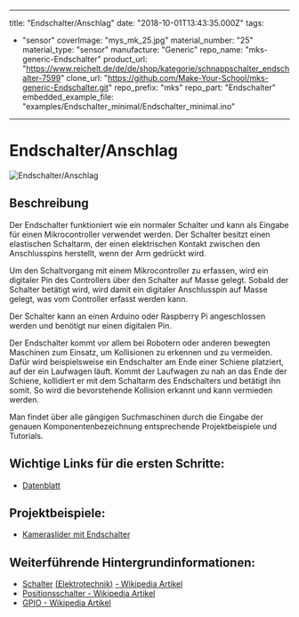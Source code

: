 
---
title: "Endschalter/Anschlag"
date: "2018-10-01T13:43:35.000Z"
tags: 
  - "sensor"
coverImage: "mys_mk_25.jpg"
material_number: "25"
material_type: "sensor"
manufacture: "Generic"
repo_name: "mks-generic-Endschalter"
product_url: "https://www.reichelt.de/de/de/shop/kategorie/schnappschalter_endschalter-7599"
clone_url: "https://github.com/Make-Your-School/mks-generic-Endschalter.git"
repo_prefix: "mks"
repo_part: "Endschalter"
embedded_example_file: "examples/Endschalter_minimal/Endschalter_minimal.ino"
---


# Endschalter/Anschlag

![Endschalter/Anschlag](./mys_mk_25.jpg)

## Beschreibung
Der Endschalter funktioniert wie ein normaler Schalter und kann als Eingabe für einen Mikrocontroller verwendet werden. Der Schalter besitzt einen elastischen Schaltarm, der einen elektrischen Kontakt zwischen den Anschlusspins herstellt, wenn der Arm gedrückt wird.

Um den Schaltvorgang mit einem Mikrocontroller zu erfassen, wird ein digitaler Pin des Controllers über den Schalter auf Masse gelegt. Sobald der Schalter betätigt wird, wird damit ein digitaler Anschlusspin auf Masse gelegt, was vom Controller erfasst werden kann.

Der Schalter kann an einen Arduino oder Raspberry Pi angeschlossen werden und benötigt nur einen digitalen Pin.

Der Endschalter kommt vor allem bei Robotern oder anderen bewegten Maschinen zum Einsatz, um Kollisionen zu erkennen und zu vermeiden. Dafür wird beispielsweise ein Endschalter am Ende einer Schiene platziert, auf der ein Laufwagen läuft. Kommt der Laufwagen zu nah an das Ende der Schiene, kollidiert er mit dem Schaltarm des Endschalters und betätigt ihn somit. So wird die bevorstehende Kollision erkannt und kann vermieden werden.

Man findet über alle gängigen Suchmaschinen durch die Eingabe der genauen Komponentenbezeichnung entsprechende Projektbeispiele und Tutorials.

<!-- infolist -->

<!-- infolists -->
## Wichtige Links für die ersten Schritte:

- [Datenblatt](https://asset.conrad.com/media10/add/160267/c1/-/de/000707243DS01/datenblatt-707243-hartmann-mikroschalter-mbb1-01-a-01-c-09-a-250-vac-5-a-1-x-einein-tastend-1-st.pdf)

## Projektbeispiele:

- [Kameraslider mit Endschalter](http://hmr-video.de/slider.html)

## Weiterführende Hintergrundinformationen:

- [Schalter](https://de.wikipedia.org/wiki/Schalter_\(Elektrotechnik\)) [(Elektrotechnik)](https://de.wikipedia.org/wiki/Schalter_\(Elektrotechnik\)) [- Wikipedia Artikel](https://de.wikipedia.org/wiki/Schalter_\(Elektrotechnik\))
- [Positionsschalter - Wikipedia Artikel](https://de.wikipedia.org/wiki/Positionsschalter)
- [GPIO - Wikipedia Artikel](https://de.wikipedia.org/wiki/Allzweckeingabe/-ausgabe)



